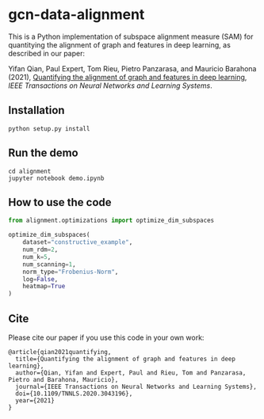 # gcn-data-alignment

This is a Python implementation of subspace alignment measure (SAM) for quantitying the alignment of graph and features in deep learning, as described in our paper:
 
Yifan Qian, Paul Expert, Tom Rieu, Pietro Panzarasa, and Mauricio Barahona (2021), [Quantifying the alignment of graph and features in deep learning](https://arxiv.org/abs/1905.12921), *IEEE Transactions on Neural Networks and Learning Systems*.


Installation
------------

```python setup.py install```

Run the demo
------------
```
cd alignment
jupyter notebook demo.ipynb
```

How to use the code
------------
```python
from alignment.optimizations import optimize_dim_subspaces

optimize_dim_subspaces(
    dataset="constructive_example",
    num_rdm=2,
    num_k=5,
    num_scanning=1,
    norm_type="Frobenius-Norm",
    log=False,
    heatmap=True
)
```

Cite
------------
Please cite our paper if you use this code in your own work:
```
@article{qian2021quantifying,
  title={Quantifying the alignment of graph and features in deep learning},
  author={Qian, Yifan and Expert, Paul and Rieu, Tom and Panzarasa, Pietro and Barahona, Mauricio},
  journal={IEEE Transactions on Neural Networks and Learning Systems},
  doi={10.1109/TNNLS.2020.3043196},
  year={2021}
}
```
